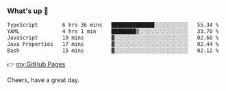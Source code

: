 ### What's up 👋

<!--START_SECTION:waka-->

```txt
TypeScript        6 hrs 36 mins   ██████████████░░░░░░░░░░░   55.34 %
YAML              4 hrs 1 min     ████████▒░░░░░░░░░░░░░░░░   33.70 %
JavaScript        19 mins         ▓░░░░░░░░░░░░░░░░░░░░░░░░   02.68 %
Java Properties   17 mins         ▓░░░░░░░░░░░░░░░░░░░░░░░░   02.44 %
Bash              15 mins         ▓░░░░░░░░░░░░░░░░░░░░░░░░   02.12 %
```

<!--END_SECTION:waka-->

👉 [my GitHub Pages](https://ykzhukian.github.io)

Cheers, have a great day.

